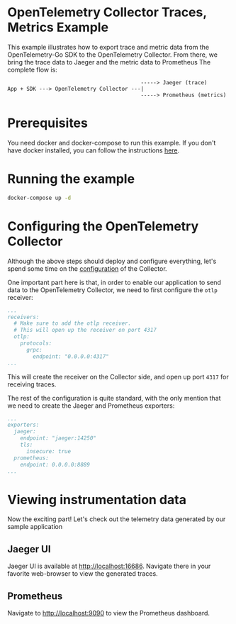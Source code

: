 # OpenTelemetry Collector Traces, Metrics Example

This example illustrates how to export trace and metric data from the
OpenTelemetry-Go SDK to the OpenTelemetry Collector. From there, we bring the
trace data to Jaeger and the metric data to Prometheus
The complete flow is:

```
                                          -----> Jaeger (trace)
App + SDK ---> OpenTelemetry Collector ---|
                                          -----> Prometheus (metrics)
```

# Prerequisites

You need docker and docker-compose to run this example. If you don't have docker
installed, you can follow the instructions [here](https://docs.docker.com/get-docker/).

# Running the example

```bash
docker-compose up -d
```

# Configuring the OpenTelemetry Collector

Although the above steps should deploy and configure everything, let's spend
some time on the [configuration](./otel-collector-config.yaml) of the Collector.

One important part here is that, in order to enable our application to send data
to the OpenTelemetry Collector, we need to first configure the `otlp` receiver:

```yml
...
receivers:
  # Make sure to add the otlp receiver.
  # This will open up the receiver on port 4317
  otlp:
    protocols:
      grpc:
        endpoint: "0.0.0.0:4317"
...
```

This will create the receiver on the Collector side, and open up port `4317`
for receiving traces.

The rest of the configuration is quite standard, with the only mention that we
need to create the Jaeger and Prometheus exporters:

```yml
...
exporters:
  jaeger:
    endpoint: "jaeger:14250"
    tls:
      insecure: true
  prometheus:
    endpoint: 0.0.0.0:8889
...
```

# Viewing instrumentation data

Now the exciting part! Let's check out the telemetry data generated by our
sample application

## Jaeger UI

Jaeger UI is available at
[http://localhost:16686](http://localhost:16686). Navigate there in your favorite
web-browser to view the generated traces.

## Prometheus

Navigate to [http://localhost:9090](http://localhost:9090) to view
the Prometheus dashboard.
